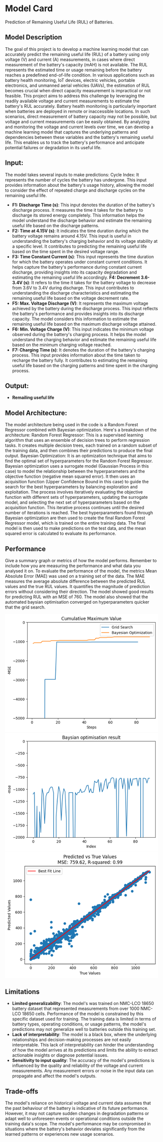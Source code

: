 # Model Card

Prediction of Remaining Useful Life (RUL) of Batteries.
## Model Description

The goal of this project is to develop a machine learning model that can accurately predict the remaining useful life (RUL) of a battery using only voltage (V) and current (A) measurements, in cases where direct measurement of the battery's capacity (mAH) is not available. The RUL represents the estimated time or usage remaining before the battery reaches a predefined end-of-life condition.
In various applications such as battery health monitoring, IoT devices, electric vehicles, portable electronics, and unmanned aerial vehicles (UAVs), the estimation of RUL becomes crucial when direct capacity measurement is impractical or not feasible. This project aims to address this challenge by leveraging the readily available voltage and current measurements to estimate the battery's RUL accurately.
Battery health monitoring is particularly important when batteries are deployed in remote or inaccessible locations. In such scenarios, direct measurement of battery capacity may not be possible, but voltage and current measurements can be easily obtained. By analyzing and monitoring the voltage and current levels over time, we can develop a machine learning model that captures the underlying patterns and dependencies between these variables and the battery's remaining useful life. This enables us to track the battery's performance and anticipate potential failures or degradation in its useful life.

## Input:

The model takes several inputs to make predictions:
Cycle Index: It represents the number of cycles the battery has undergone. This input provides information about the battery's usage history, allowing the model to consider the effect of repeated charge and discharge cycles on the remaining useful life.
- **F1: Discharge Time (s)**: This input denotes the duration of the battery's discharge process. It measures the time it takes for the battery to discharge its stored energy completely. This information helps the model understand the discharge behavior and estimate the remaining useful life based on the discharge patterns.
- **F2: Time at 4.15V (s)**: It indicates the time duration during which the battery voltage remains around 4.15V. This input is useful in understanding the battery's charging behavior and its voltage stability at a specific level. It contributes to predicting the remaining useful life based on the time spent in the desired voltage range.
- **F3: Time Constant Current (s)**: This input represents the time duration for which the battery operates under constant current conditions. It helps capture the battery's performance during constant current discharge, providing insights into its capacity degradation and estimating the remaining useful life accordingly.
**F4: Decrement 3.6-3.4V (s)**: It refers to the time it takes for the battery voltage to decrease from 3.6V to 3.4V during discharge. This input contributes to understanding the discharge characteristics and estimating the remaining useful life based on the voltage decrement rate.
- **F5: Max. Voltage Discharge (V)**: It represents the maximum voltage achieved by the battery during the discharge process. This input reflects the battery's performance and provides insights into its discharge capacity. The model considers this information to estimate the remaining useful life based on the maximum discharge voltage attained.
- **F6: Min. Voltage Charge (V)**: This input indicates the minimum voltage observed during the battery's charging process. It helps the model understand the charging behavior and estimate the remaining useful life based on the minimum charging voltage reached.
- **F7: Charging Time (s)**: It denotes the duration of the battery's charging process. This input provides information about the time taken to recharge the battery fully. It contributes to estimating the remaining useful life based on the charging patterns and time spent in the charging process.
   
## Output:

- **Remailing useful life**

## Model Architecture:

The model architecture being used in the code is a Random Forest Regressor combined with Bayesian optimization. Here's a breakdown of the architecture:
Random Forest Regressor: This is a supervised learning algorithm that uses an ensemble of decision trees to perform regression tasks. It creates multiple decision trees, each trained on a random subset of the training data, and then combines their predictions to produce the final output.
Bayesian Optimization: It is an optimization technique that aims to find the optimal set of hyperparameters for the Random Forest Regressor. Bayesian optimization uses a surrogate model (Gaussian Process in this case) to model the relationship between the hyperparameters and the objective function (negative mean squared error). It then uses an acquisition function (Upper Confidence Bound in this case) to guide the search for the best hyperparameters by balancing exploration and exploitation.
The process involves iteratively evaluating the objective function with different sets of hyperparameters, updating the surrogate model, and selecting the next set of hyperparameters based on the acquisition function. This iterative process continues until the desired number of iterations is reached.
The best hyperparameters found through Bayesian optimization are then used to create the final Random Forest Regressor model, which is trained on the entire training data. The final model is then used to make predictions on the test data, and the mean squared error is calculated to evaluate its performance.

## Performance

Give a summary graph or metrics of how the model performs. Remember to include how you are measuring the performance and what data you analysed it on. 
To evaluate the performance of the model, the metrics Mean Absolute Error (MAE) was used on a training set of the data. The MAE measures the average absolute difference between the predicted RUL values and the true RUL values. It quantifies the magnitude of prediction errors without considering their direction.
The model showed good results for predicting RUL with an MSE of 760. The model also showed that the automated baysian optimisation converged on hyperparameters quicker that the grid search.

![Screenshot](bayesian_vs_gridsearch.png)
![Screenshot](baysian_opt_Results.png)
![Screenshot](model_performance.png)

## Limitations

- **Limited generalizability**: The model's was trained on NMC-LCO 18650 battery dataset that represented measurements from over 1000 NMC-LCO 18650 cells. Performance of the model is constrained by this specific dataset used for training. The training data is limited in terms of battery types, operating conditions, or usage patterns, the model's predictions may not generalize well to batteries outside this training set. 
- **Lack of interpretability**: The model is a black box, where the underlying relationships and decision-making processes are not easily interpretable. This lack of interpretability can hinder the understanding of how the model arrives at its predictions and limits the ability to extract actionable insights or diagnose potential issues.
- **Sensitivity to input quality**: The accuracy of the model's predictions is influenced by the quality and reliability of the voltage and current measurements. Any measurement errors or noise in the input data can propagate and affect the model's outputs.

## Trade-offs

The model's reliance on historical voltage and current data assumes that the past behaviour of the battery is indicative of its future performance. However, it may not capture sudden changes in degradation patterns or adapt well to unforeseen events or operational conditions outside the training data's scope. The model's performance may be compromised in situations where the battery's behavior deviates significantly from the learned patterns or experiences new usage scenarios.

